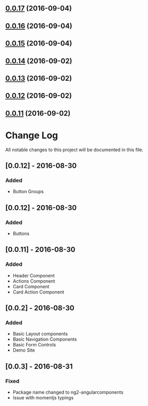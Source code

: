 <a name="0.0.17"></a>
## [0.0.17](https://github.com/orlaqp/ng2-material-components/compare/v0.0.16...v0.0.17) (2016-09-04)



<a name="0.0.16"></a>
## [0.0.16](https://github.com/orlaqp/ng2-material-components/compare/v0.0.15...v0.0.16) (2016-09-04)



<a name="0.0.15"></a>
## [0.0.15](https://github.com/orlaqp/ng2-material-components/compare/v0.0.14...v0.0.15) (2016-09-04)



<a name="0.0.14"></a>
## [0.0.14](https://github.com/orlaqp/ng2-material-components/compare/v0.0.13...v0.0.14) (2016-09-02)



<a name="0.0.13"></a>
## [0.0.13](https://github.com/orlaqp/ng2-material-components/compare/v0.0.12...v0.0.13) (2016-09-02)



<a name="0.0.12"></a>
## [0.0.12](https://github.com/orlaqp/ng2-material-components/compare/v0.0.11...v0.0.12) (2016-09-02)



<a name="0.0.11"></a>
## [0.0.11](https://github.com/orlaqp/ng2-material-components/compare/v0.0.10...v0.0.11) (2016-09-02)



# Change Log
All notable changes to this project will be documented in this file.

## [0.0.12] - 2016-08-30
### Added

- Button Groups

## [0.0.12] - 2016-08-30
### Added

- Buttons

## [0.0.11] - 2016-08-30
### Added

- Header Component
- Actions Component
- Card Component
- Card Action Component


## [0.0.2] - 2016-08-30
### Added

- Basic Layout components
- Basic Navigation Components
- Basic Form Controls
- Demo Site

## [0.0.3] - 2016-08-31
### Fixed

- Package name changed to ng2-angularcomponents
- Issue with momentjs typings
